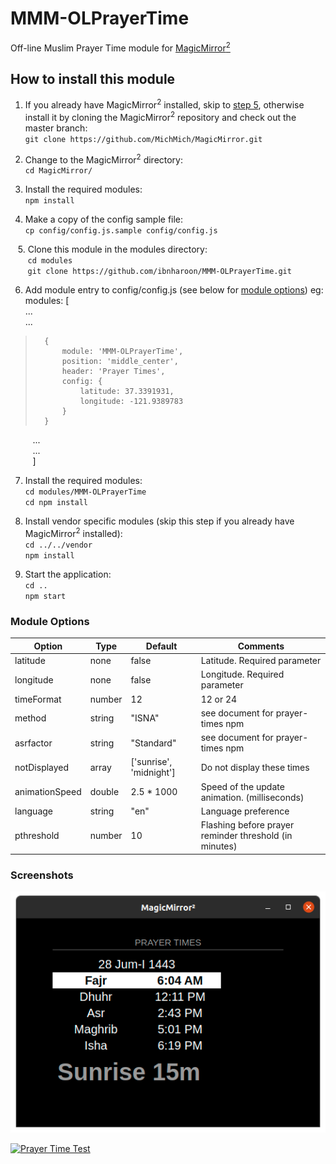 # MMM-OLPrayerTime
Off-line Muslim Prayer Time module for [MagicMirror<sup>2</sup>](https://github.com/MichMich/MagicMirror)

## How to install this module
1. If you already have MagicMirror<sup>2</sup> installed, skip to [step 5](#step-5), otherwise install it by cloning the MagicMirror<sup>2</sup> repository and check out the master branch:  
`git clone https://github.com/MichMich/MagicMirror.git`
  
2. Change to the MagicMirror<sup>2</sup> directory:  
`cd MagicMirror/`
   
3. Install the required modules:  
`npm install`

4. Make a copy of the config sample file:  
`cp config/config.js.sample config/config.js`

<a name="step-5">&nbsp;&nbsp;&nbsp;5.</a> Clone this module in the modules directory:  
&nbsp;&nbsp;&nbsp;&nbsp;&nbsp;&nbsp;&nbsp;`cd modules`  
&nbsp;&nbsp;&nbsp;&nbsp;&nbsp;&nbsp;&nbsp;`git clone https://github.com/ibnharoon/MMM-OLPrayerTime.git`

6. Add module entry to config/config.js (see below for [module options](#module-options)) eg:  
modules: [  
...  
...  
> 		{  
>			module: 'MMM-OLPrayerTime',  
>			position: 'middle_center',  
>			header: 'Prayer Times',  
>			config: {  
>				latitude: 37.3391931,  
>				longitude: -121.9389783  
>			}  
>		}  
&nbsp;&nbsp;&nbsp;&nbsp;&nbsp;&nbsp;&nbsp;&nbsp;&nbsp;...  
&nbsp;&nbsp;&nbsp;&nbsp;&nbsp;&nbsp;&nbsp;&nbsp;&nbsp;...  
&nbsp;&nbsp;&nbsp;&nbsp;&nbsp;&nbsp;&nbsp;&nbsp;&nbsp;]  

7. Install the required modules:  
`cd modules/MMM-OLPrayerTime`  
`cd npm install`

8. Install vendor specific modules (skip this step if you already have MagicMirror<sup>2</sup> installed):  
`cd ../../vendor`  
`npm install`

9. Start the application:  
`cd ..`  
`npm start`

### Module Options
| Option          | Type | Default           | Comments                                                      |
|-----------------|------------|---------------------------|---------------------------------------------------------------|
| latitude        | none   | false                     | Latitude. Required parameter                                  |
| longitude       | none    | false                     | Longitude. Required parameter                                 |
| timeFormat      | number     | 12 | 12 or 24                                                      |
| method          | string     | "ISNA"                    | see document for prayer-times npm                             |
| asrfactor       | string     | "Standard"                | see document for prayer-times npm                             |
| notDisplayed    | array      | ['sunrise', 'midnight']   | Do not display these times                                    |
| animationSpeed  | double     | 2.5 * 1000                | Speed of the update animation. (milliseconds)                 |
| language        | string     | "en" | Language preference                                           |
| pthreshold      | number     | 10                        | Flashing before prayer reminder threshold (in minutes)        |

### Screenshots
![](/Screenshot%20from%202022-01-01%2007-09-35.png)

[![Prayer Time Test](https://github.com/ibnharoon/MMM-OLPrayerTime/actions/workflows/test.yml/badge.svg)](https://github.com/ibnharoon/MMM-OLPrayerTime/actions/workflows/test.yml)
